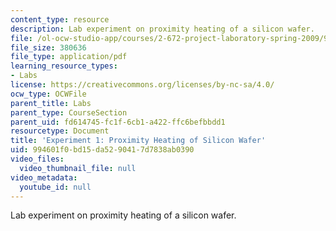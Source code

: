 ```yaml
---
content_type: resource
description: Lab experiment on proximity heating of a silicon wafer.
file: /ol-ocw-studio-app/courses/2-672-project-laboratory-spring-2009/994601f0bd15da5290417d7838ab0390_prx_heat.pdf
file_size: 380636
file_type: application/pdf
learning_resource_types:
- Labs
license: https://creativecommons.org/licenses/by-nc-sa/4.0/
ocw_type: OCWFile
parent_title: Labs
parent_type: CourseSection
parent_uid: fd614745-fc1f-6cb1-a422-ffc6befbbdd1
resourcetype: Document
title: 'Experiment 1: Proximity Heating of Silicon Wafer'
uid: 994601f0-bd15-da52-9041-7d7838ab0390
video_files:
  video_thumbnail_file: null
video_metadata:
  youtube_id: null
---
```

Lab experiment on proximity heating of a silicon wafer.